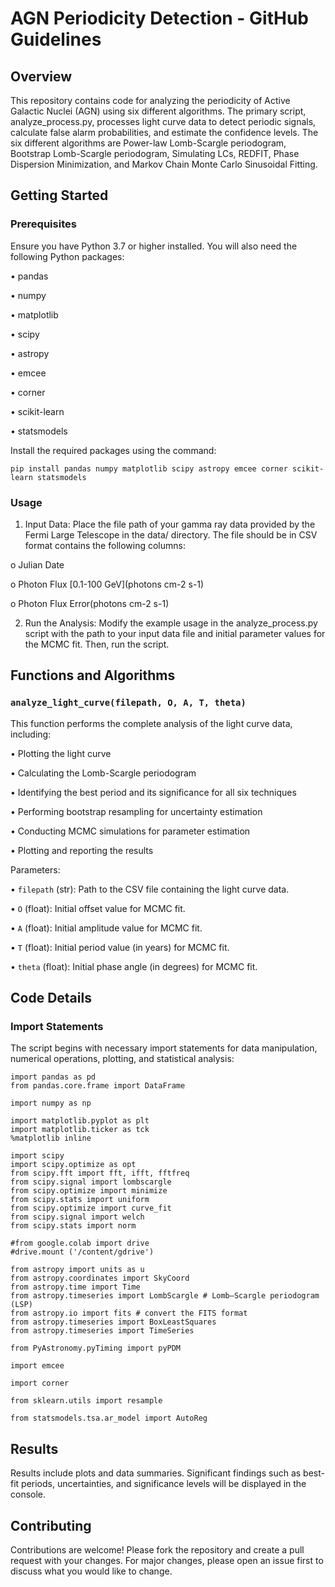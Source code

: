 # AGN Periodicity Detection - GitHub Guidelines
## Overview
This repository contains code for analyzing the periodicity of Active Galactic Nuclei (AGN) using six different algorithms. The primary script, analyze_process.py, processes light curve data to detect periodic signals, calculate false alarm probabilities, and estimate the confidence levels. The six different algorithms are Power-law Lomb-Scargle periodogram, Bootstrap Lomb-Scargle periodogram, Simulating LCs, REDFIT, Phase Dispersion Minimization, and Markov Chain Monte Carlo Sinusoidal Fitting.
## Getting Started
### Prerequisites
Ensure you have Python 3.7 or higher installed. You will also need the following Python packages:

•	pandas

•	numpy

•	matplotlib

•	scipy

•	astropy

•	emcee

•	corner

•	scikit-learn

•	statsmodels

Install the required packages using the command:

```pip install pandas numpy matplotlib scipy astropy emcee corner scikit-learn statsmodels```

### Usage
1.	Input Data: Place the file path of your gamma ray data provided by the Fermi Large Telescope in the data/ directory. The file should be in CSV format contains the following columns:

o	Julian Date

o	Photon Flux [0.1-100 GeV](photons cm-2 s-1)

o	Photon Flux Error(photons cm-2 s-1)

2.	Run the Analysis: Modify the example usage in the analyze_process.py script with the path to your input data file and initial parameter values for the MCMC fit. Then, run the script.

## Functions and Algorithms
### ```analyze_light_curve(filepath, O, A, T, theta)```

This function performs the complete analysis of the light curve data, including:

•	Plotting the light curve

•	Calculating the Lomb-Scargle periodogram

•	Identifying the best period and its significance for all six techniques

•	Performing bootstrap resampling for uncertainty estimation

•	Conducting MCMC simulations for parameter estimation

•	Plotting and reporting the results

Parameters:

•	```filepath``` (str): Path to the CSV file containing the light curve data.

•	```O``` (float): Initial offset value for MCMC fit.

•	```A``` (float): Initial amplitude value for MCMC fit.

•	```T``` (float): Initial period value (in years) for MCMC fit.

•	```theta``` (float): Initial phase angle (in degrees) for MCMC fit.

## Code Details

### Import Statements
The script begins with necessary import statements for data manipulation, numerical operations, plotting, and statistical analysis:

```
import pandas as pd
from pandas.core.frame import DataFrame

import numpy as np

import matplotlib.pyplot as plt
import matplotlib.ticker as tck
%matplotlib inline

import scipy
import scipy.optimize as opt
from scipy.fft import fft, ifft, fftfreq
from scipy.signal import lombscargle
from scipy.optimize import minimize
from scipy.stats import uniform
from scipy.optimize import curve_fit
from scipy.signal import welch
from scipy.stats import norm

#from google.colab import drive
#drive.mount ('/content/gdrive')

from astropy import units as u
from astropy.coordinates import SkyCoord
from astropy.time import Time
from astropy.timeseries import LombScargle # Lomb–Scargle periodogram (LSP)
from astropy.io import fits # convert the FITS format
from astropy.timeseries import BoxLeastSquares
from astropy.timeseries import TimeSeries

from PyAstronomy.pyTiming import pyPDM

import emcee

import corner

from sklearn.utils import resample

from statsmodels.tsa.ar_model import AutoReg
```

## Results
Results include plots and data summaries. Significant findings such as best-fit periods, uncertainties, and significance levels will be displayed in the console.
## Contributing
Contributions are welcome! Please fork the repository and create a pull request with your changes. For major changes, please open an issue first to discuss what you would like to change.
